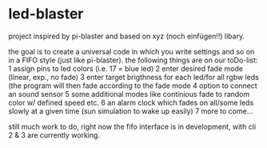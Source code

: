 # led-blaster

project inspired by pi-blaster and based on xyz (noch einfügen!!) libary.

the goal is to create a universal code in which you write settings and so on in a FIFO style (just like pi-blaster).
the following things are on our toDo-list:
1 assign pins to led colors (i.e. 17 = blue led)
2 enter desired fade mode (linear, exp., no fade)
3 enter target brigthness for each led/for all rgbw leds (the program will then fade according to the fade mode
4 option to connect an sound sensor 
5 some additional modes like continious fade to random color w/ defined speed etc.
6 an alarm clock which fades on all/some leds slowly at a given time (sun simulation to wake up easily)
7 more to come...


still much work to do, right now the fifo interface is in development, with cli 2 & 3 are currently working.
